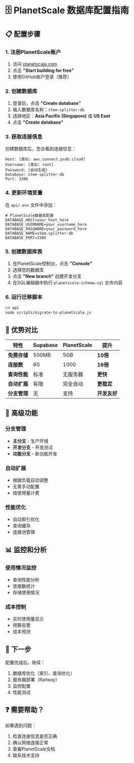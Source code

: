 # 🗄️ PlanetScale 数据库配置指南

## 📋 **配置步骤**

### 1. 注册PlanetScale账户
1. 访问 [planetscale.com](https://planetscale.com)
2. 点击 **"Start building for free"**
3. 使用GitHub账户登录（推荐）

### 2. 创建数据库
1. 登录后，点击 **"Create database"**
2. 输入数据库名称：`stem-splitter-db`
3. 选择地区：**Asia Pacific (Singapore)** 或 **US East**
4. 点击 **"Create database"**

### 3. 获取连接信息
创建数据库后，您会看到连接信息：

```
Host: [类似: aws.connect.psdb.cloud]
Username: [类似: root]
Password: [自动生成]
Database: stem-splitter-db
Port: 3306
```

### 4. 更新环境变量
在 `api/.env` 文件中添加：

```env
# PlanetScale数据库配置
DATABASE_HOST=your_host_here
DATABASE_USERNAME=your_username_here
DATABASE_PASSWORD=your_password_here
DATABASE_NAME=stem-splitter-db
DATABASE_PORT=3306
```

### 5. 创建数据库表
1. 在PlanetScale控制台，点击 **"Console"**
2. 选择您的数据库
3. 点击 **"New branch"** 创建开发分支
4. 在SQL编辑器中执行 `planetscale-schema.sql` 文件内容

### 6. 运行迁移脚本
```bash
cd api
node scripts/migrate-to-planetscale.js
```

## 🎯 **优势对比**

| 特性 | Supabase | PlanetScale | 提升 |
|------|----------|-------------|------|
| **免费存储** | 500MB | 5GB | **10倍** |
| **连接数** | 60 | 1000 | **16倍** |
| **查询性能** | 标准 | 无服务器 | **更快** |
| **自动扩展** | 有限 | 完全自动 | **更稳定** |
| **分支管理** | 无 | 支持 | **开发友好** |

## 🔧 **高级功能**

### 分支管理
- **主分支** - 生产环境
- **开发分支** - 开发测试
- **功能分支** - 新功能开发

### 自动扩展
- 根据负载自动调整
- 无需手动配置
- 按使用量计费

### 性能优化
- 自动索引优化
- 查询缓存
- 连接池管理

## 📊 **监控和分析**

### 使用情况监控
- 查询性能分析
- 连接数统计
- 存储使用情况

### 成本控制
- 实时使用量显示
- 预算告警
- 成本预测

## 🚀 **下一步**

配置完成后，继续：
1. 数据库优化（索引、查询优化）
2. 服务器部署（Railway）
3. 监控配置
4. 性能测试

## ❓ **需要帮助？**

如果遇到问题：
1. 检查连接信息是否正确
2. 确认网络连接正常
3. 查看PlanetScale文档
4. 联系技术支持
